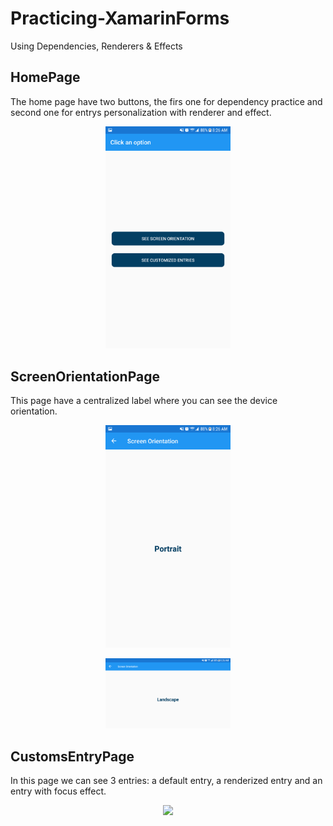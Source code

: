 # Practicing-XamarinForms
Using Dependencies, Renderers &amp; Effects

## HomePage
The home page have two buttons, the firs one for dependency practice and second one for entrys personalization with renderer and effect.
<p align="center"><img  width="200" src="HomePage.png"/></p>

## ScreenOrientationPage
This page have a centralized label where you can see the device orientation.
<p align="center"><img  width="200" src="PortraitOrientation.png"/></p>
<p align="center"><img  width="200" src="LandscapeOrientation.png"/></p>

## CustomsEntryPage
In this page we can see 3 entries: a default entry, a renderized entry and an entry with focus effect.
<p align="center"><img  width="200" src="Login.png"/></p>
